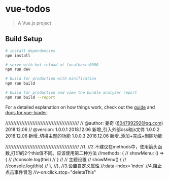 # vue-todos

> A Vue.js project

## Build Setup

``` bash
# install dependencies
npm install

# serve with hot reload at localhost:8080
npm run dev

# build for production with minification
npm run build

# build for production and view the bundle analyzer report
npm run build --report
```

For a detailed explanation on how things work, check out the [guide](http://vuejs-templates.github.io/webpack/) and [docs for vue-loader](http://vuejs.github.io/vue-loader).


//////////////////////////////////////////////
//	@author: 姜奇 (604799292@qq.com) 2018.12.06
//	@version: 1.0.0.1  2018.12.06   新增_引入外部css和js文件
			  1.0.0.2  2018.12.06   新增_切换主题的功能
			  1.0.0.3  2018.12.06   新增_添加+完成+删除功能
				

//////////////////////////////////////////////
//1.<!--组件中template，最外层只能由一个标签包裹-->
//2.不建议在methods中，使用箭头函数,打印的2个this值不同。应该使用第二种方法
//methods: {
//	showMenu: () => {
//		//console.log(this)
//	}
//	// 主题设置
//	showMenu() {
//		//console.log(this)
//	},
//},
//3.设置自定义属性
//:data-index='index'
//4.阻止点击事件冒泡
//v-on:click.stop="deleteThis"